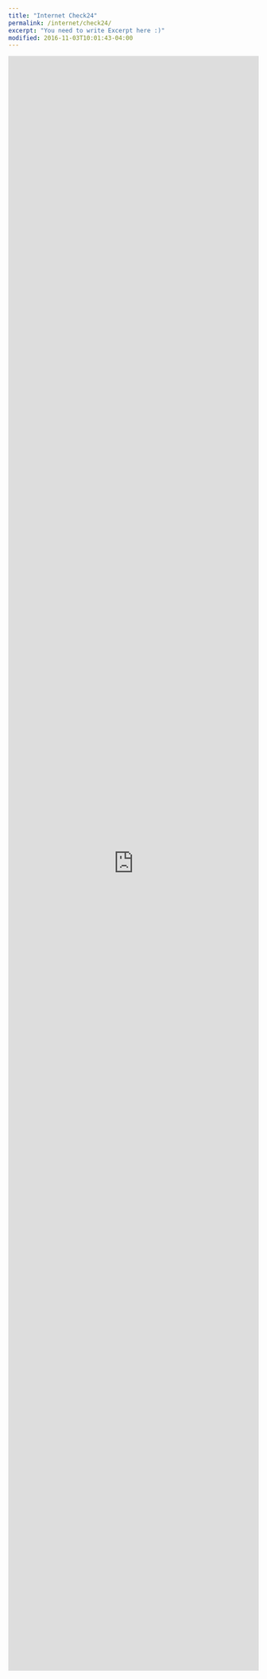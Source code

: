 ```yaml
---
title: "Internet Check24"
permalink: /internet/check24/
excerpt: "You need to write Excerpt here :)"
modified: 2016-11-03T10:01:43-04:00
---
```


<iframe src="http://a.check24.net/misc/click.php?pid=64378&aid=19&product_id=3" width="100%" height="3250" name="vergleich" marginwidth="0" marginheight="0" border="0" frameborder="0" scrolling="no"></iframe>

